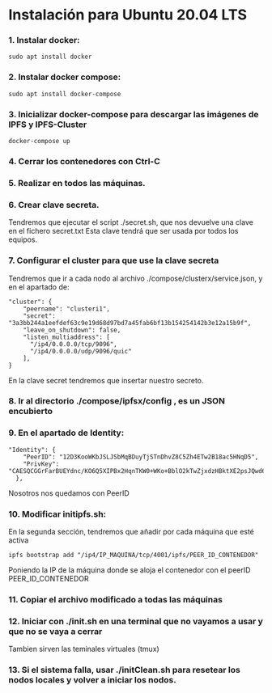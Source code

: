 # Instalación para Ubuntu 20.04 LTS

### 1. Instalar docker:

```
sudo apt install docker
```

### 2. Instalar docker compose:

```
sudo apt install docker-compose
```

### 3. Inicializar docker-compose para descargar las imágenes de IPFS y IPFS-Cluster

```
docker-compose up
```

### 4. Cerrar los contenedores con Ctrl-C

### 5. Realizar en todos las máquinas.

### 6. Crear clave secreta.

Tendremos que ejecutar el script ./secret.sh, que nos devuelve una clave en el fichero secret.txt
Esta clave tendrá que ser usada por todos los equipos.

### 7. Configurar el cluster para que use la clave secreta

Tendremos que ir a cada nodo al archivo ./compose/clusterx/service.json, y en el apartado de:

```
"cluster": {
    "peername": "clusteri1",
    "secret": "3a3bb244a1eefdef63c9e19d68d97bd7a45fab6bf13b154254142b3e12a15b9f",
    "leave_on_shutdown": false,
    "listen_multiaddress": [
      "/ip4/0.0.0.0/tcp/9096",
      "/ip4/0.0.0.0/udp/9096/quic"
    ],
}
```
En la clave secret tendremos que insertar nuestro secreto.


### 8. Ir al directorio ./compose/ipfsx/config , es un JSON encubierto

### 9. En el apartado de Identity:

```
"Identity": {
    "PeerID": "12D3KooWKbJSLJSbMqBDuyTjSTnDhvZ8C5Zh4ETw2B18ac5HNqD5",
    "PrivKey": "CAESQCGGrFarBUEYdnc/KO6Q5XIPBx2HqnTKW0+WKo+BblO2kTwZjxdzHBktXE2psJQwd6Ou1xgH4lMfU3eUMftEMoQ="
  },
```

Nosotros nos quedamos con PeerID

### 10. Modificar initipfs.sh:

En la segunda sección, tendremos que añadir por cada máquina que esté activa

```
ipfs bootstrap add "/ip4/IP_MAQUINA/tcp/4001/ipfs/PEER_ID_CONTENEDOR"
```

Poniendo la IP de la máquina donde se aloja el contenedor con el peerID PEER_ID_CONTENEDOR

### 11. Copiar el archivo modificado a todas las máquinas

### 12. Iniciar con ./init.sh en una terminal que no vayamos a usar y que no se vaya a cerrar

Tambien sirven las teminales virtuales (tmux)

### 13. Si el sistema falla, usar ./initClean.sh para resetear los nodos locales y volver a iniciar los nodos.